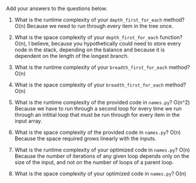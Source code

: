 Add your answers to the questions below.

1. What is the runtime complexity of your `depth_first_for_each` method?
  O(n) Because we need to run through every item in the tree once.

2. What is the space complexity of your `depth_first_for_each` function?
  O(n), I believe, because you hypothetically could need to store 
  every node in the stack, depending on the balance and because it is
  dependent on the length of the longest branch.

3. What is the runtime complexity of your `breadth_first_for_each` method?
  O(n)

4. What is the space complexity of your `breadth_first_for_each` method?
  O(n)


5. What is the runtime complexity of the provided code in `names.py`?
  O(n^2) Because we have to run through a second loop for every time we
  run through an intitial loop that must be run through for every item
  in the input array.

6. What is the space complexity of the provided code in `names.py`?
  O(n) Because the space required grows linearly with the inputs.

7. What is the runtime complexity of your optimized code in `names.py`?
  O(n) Because the number of iterations of any given loop depends only on
  the size of the input, and not on the number of loops of a parent loop.

8. What is the space complexity of your optimized code in `names.py`?
  O(n) 